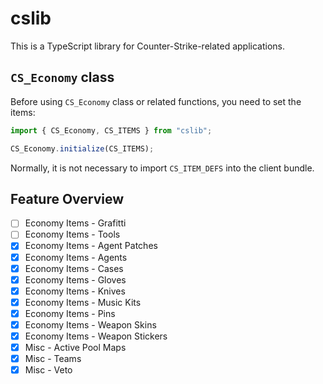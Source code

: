 # cslib

This is a TypeScript library for Counter-Strike-related applications.

## `CS_Economy` class

Before using `CS_Economy` class or related functions, you need to set the items:

```typescript
import { CS_Economy, CS_ITEMS } from "cslib";

CS_Economy.initialize(CS_ITEMS);
```

Normally, it is not necessary to import `CS_ITEM_DEFS` into the client bundle.

## Feature Overview

-   [ ] Economy Items - Grafitti
-   [ ] Economy Items - Tools
-   [x] Economy Items - Agent Patches
-   [x] Economy Items - Agents
-   [x] Economy Items - Cases
-   [x] Economy Items - Gloves
-   [x] Economy Items - Knives
-   [x] Economy Items - Music Kits
-   [x] Economy Items - Pins
-   [x] Economy Items - Weapon Skins
-   [x] Economy Items - Weapon Stickers
-   [x] Misc - Active Pool Maps
-   [x] Misc - Teams
-   [x] Misc - Veto
